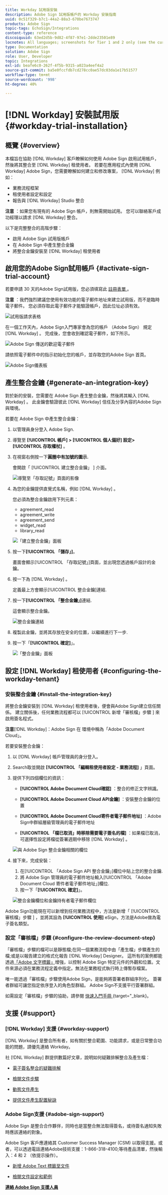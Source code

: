 ```yaml
---
title: Workday 試用版安裝
description: Adobe Sign 試用版帳戶的 Workday 安裝指南
uuid: 0c51f329-b7c1-44a2-88a3-670be7673747
products: Adobe Sign
topic-tags: EchoSign/Integrations
content-type: reference
discoiquuid: 63ed2d5b-9d82-4f87-97e1-2dde23501e89
locnotes: All languages; screenshots for Tier 1 and 2 only (see the currently published localized page for guidance)
type: Documentation
solution: Adobe Sign
role: User, Developer
topic: Integrations
exl-id: beafe6c0-262f-4f5b-9315-a023a4eef4a2
source-git-commit: ba5e0fccfdb7cd278cc0ae57dc03da1e17b51577
workflow-type: tm+mt
source-wordcount: '998'
ht-degree: 40%

---
```


# [!DNL Workday] 安裝試用版{#workday-trial-installation}

## 概覽 {#overview}

本檔旨在協助 [!DNL Workday] 客戶瞭解如何使用 Adobe Sign 啟用試用帳戶，然後將其整合至 [!DNL Workday] 租使用者。 若要在應用程式內使用 [!DNL Workday] Adobe Sign，您需要瞭解如何建立和修改專案， [!DNL Workday] 例如：

* 業務流程框架
* 租使用者設定和設定
* 報告與 [!DNL Workday] Studio 整合

**注意** ：如果您有現有的 Adobe Sign 帳戶，則無需開始試用。 您可以聯絡客戶成功經理以請求 [!DNL Workday] 整合。

以下是完整整合的高階步驟：

* 啟用 Adobe Sign 試用版帳戶
* 在 Adobe Sign 中產生整合金鑰
* 將整合金鑰安裝至 [!DNL Workday] 租使用者

## 啟用您的Adobe Sign試用帳戶 {#activate-sign-trial-account}

若要申請 30 天的Adobe Sign試用版，您必須填寫此 [ 註冊表單 ](https://land.echosign.com/esign-trial-workday-registration.html) 。

**注意** ：我們強烈建議您使用有效功能的電子郵件地址來建立試用版，而不是臨時電子郵件。 您必須存取此電子郵件才能驗證帳戶，因此位址必須有效。

![試用版請求表格](images/trial-land.png)

在一個工作天內，Adobe Sign入門專家會為您的帳戶 （Adobe Sign） 規定 [!DNL Workday] 。 完成後，您會收到確認電子郵件，如下所示。

![Adobe Sign 傳送的歡迎電子郵件](images/welcome-email-2020.png)

請依照電子郵件中的指示初始化您的帳戶，並存取您的Adobe Sign  首頁。

![Adobe Sign儀表板](images/classic-home.png)

## 產生整合金鑰 {#generate-an-integration-key}

對於新的安裝，您需要在 Adobe Sign 產生整合金鑰，然後將其輸入 [!DNL Workday] 。 此金鑰會驗證彼此 [!DNL Workday] 信任及分享內容的Adobe Sign與環境。

若要在 Adobe Sign 中產生整合金鑰：

1. 以管理員身分登入 Adobe Sign.
1. 導覽至 **[!UICONTROL **帳戶]** > **[!UICONTROL 個人偏好]** 設定> **[!UICONTROL 存取權杖**]** 。
1. 在視窗右側按一下&#x200B;**圓圈中有加號的圖示.**

   會開啟「 [!UICONTROL  建立整合金鑰」 ] 介面。

   ![導覽至「存取記號」頁面的影像](images/navigate-to-group-accesstokens.png)

1. 為您的金鑰提供直覺式名稱，例如 [!DNL Workday] 。

   您必須為整合金鑰啟用下列元素：

   * agreement_read
   * agreement_write
   * agreement_send
   * widget_read
   * library_read

   ![「建立整合金鑰」面板](images/create-integration-key-575.png)

1. 按一下&#x200B;**[!UICONTROL 「儲存」]**。

   畫面會顯示[!UICONTROL 「存取記號」]頁面，並出現您透過帳戶設計的金鑰。

1. 按一下為 [!DNL Workday] 。

   定義最上方會顯示[!UICONTROL 整合金鑰]連結.

1. 按一下&#x200B;**[!UICONTROL 「整合金鑰」]**&#x200B;連結.

   這會顯示整合金鑰。

   ![整合金鑰連結](images/integration-key.png)

1. 複製此金鑰，並將其存放在安全的位置，以繼續進行下一步.
1. 按一下「**[!UICONTROL 確定]**」。

   ![「整合金鑰」面板](images/copy-the-key-575.png)

## 設定 [!DNL Workday] 租使用者 {#configuring-the-workday-tenant}

### 安裝整合金鑰 {#install-the-integration-key}

將整合金鑰安裝到 [!DNL Workday] 租使用者後，便會與Adobe Sign建立信任關係。 建立關係後，任何業務流程都可以 [!UICONTROL  新增「審核檔」步驟 ] 來啟用簽名程式。

**注意**[!DNL Workday]：Adobe Sign 在 環境中稱為「Adobe Document Cloud」。

若要安裝整合金鑰：

1. 以 [!DNL Workday] 帳戶管理員的身分登入。
1. Search取並開啟 **[!UICONTROL 「編輯租使用者設定 - 業務流程]** 」頁面。

1. 提供下列四個欄位的資訊：

   * **[!UICONTROL Adobe Document Cloud確認]** ：整合的修正文字辨識。

   * **[!UICONTROL Adobe Document Cloud API金鑰]** ：安裝整合金鑰的位置

   * **[!UICONTROL Adobe Document Cloud寄件者電子郵件地址]** ：Adobe Sign中群組層級管理員的電子郵件地址

   * **[!UICONTROL 「檔已取消」時移除需要電子簽名的檔]** ：如果檔已取消，可選擇性設定將檔從簽署週期中移除 [!DNL Workday] 。

   ![與 Adobe Sign 整合金鑰相關的欄位](images/bp-filled-torn2-575.png)

1. 接下來，完成安裝：

   1. 在[!UICONTROL 「Adobe Sign API 整合金鑰」]欄位中貼上您的整合金鑰.
   1. 將 Adobe Sign 管理員的電子郵件地址輸入[!UICONTROL 「Adobe Document Cloud 寄件者電子郵件地址」]欄位.
   1. 按一下「**[!UICONTROL 確定]**」。

   ![整合金鑰欄位和金鑰持有者電子郵件欄位](images/bp-filled-small.png)

Adobe Sign功能現在可以新增到任何業務流程中，方法是新增「 [!UICONTROL  審核檔」步驟 ] ，並將其設為 **[!UICONTROL 使用]** eSign，方法是Adobe做為電子簽名類型。

### 設定「審核檔」步驟 {#configure-the-review-document-step}

「審核檔」步驟的檔可以是靜態檔;在同一個業務流程中由「產生檔」步驟產生的檔;或是以報告建立的格式化報告 [!DNL Workday] Designer。 這所有的案例都能透過[「Adobe 文字標籤」](https://adobe.com/go/adobesign_text_tag_guide_tw)增強，以控制 Adobe Sign 特定元件的外觀和位置。文件來源必須在業務流程定義中指定。無法在業務程式執行時上傳暫存檔案。

唯一能透過「審核檔」步驟使用Adobe Sign，是能夠將簽署者群組序列化。 簽署者群組可讓您指定依序登入的角色型群組。 Adobe Sign不支援平行簽署群組。

如需設定「審核檔」步驟的協助，請參閱 [ 快速入門手冊 ](https://adobe.com//go/adobesign_workday_quick_start) {target=&quot;_blank}。

## 支援 {#support}

### [!DNL Workday] 支援 {#workday-support}

[!DNL Workday] 是整合所有者，如有關於整合範圍、功能請求，或是日常整合功能的問題，請優先連絡 Workday。

社 [!DNL Workday] 群提供數篇好文章，說明如何疑難排解整合及產生檔：

* [電子簽名整合的疑難排解](https://doc.workday.com/#/reader/3DMnG~27o049IYFWETFtTQ/zhA~hYllD3Hv1wu0CvHH_g)
* [檢閱文件步驟](https://doc.workday.com/#/reader/3DMnG~27o049IYFWETFtTQ/TboWWKQemecNipWgxLAjqg)
* [動態文件產生](https://community.workday.com/node/176443)

* [提供文件產生配置秘訣](https://community.workday.com/node/183242)

### Adobe Sign支援 {#adobe-sign-support}

Adobe Sign 是整合合作夥伴，同時也是當整合無法取得簽名，或待簽名通知失敗時應該連絡的對象。

Adobe Sign 客戶應連絡其 Customer Success Manager (CSM) 以取得支援。或者，可以透過電話連絡Adobe技術支援：1-866-318-4100;等待產品清單，然後輸入：4 和 2 （依提示操作）。

* [新增 Adobe Text 標籤至文件](https://adobe.com/go/adobesign_text_tag_guide)

* [檢閱文件設定和範例](https://www.adobe.com/go/adobesign_workday_quick_start)

[**連絡 Adobe Sign 支援人員**](https://adobe.com/go/adobesign-support-center_tw)
